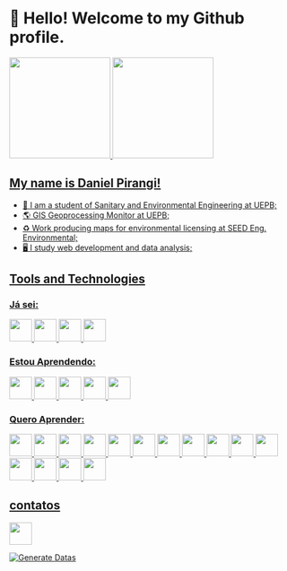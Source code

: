 # 👋 Hello! Welcome to my Github profile.

  <div>
    <a href="https://github.com/danielpirangi12/">
    <img height="180em" src="https://github-readme-stats.vercel.app/api/top-langs/?username=danielpirangi12&layout=compact&langs_count=7&theme=dracula"/>
    <img height="180em" src="https://github-readme-stats.vercel.app/api?username=danielpirangi12&show_icons=true&theme=dracula&include_all_commits=true&count_private=true"/>
  </div>

## My name is Daniel Pirangi!

- 📝 I am a student of Sanitary and Environmental Engineering at UEPB;
- 🌎 GIS Geoprocessing Monitor at UEPB;
- ♻️ Work producing maps for environmental licensing at SEED Eng. Environmental;
- 🖥️ I study web development and data analysis;

## Tools and Technologies

### Já sei:

<img src="https://cdn.jsdelivr.net/gh/devicons/devicon/icons/html5/html5-original.svg" width="40" height="40" /> <img src="https://cdn.jsdelivr.net/gh/devicons/devicon/icons/css3/css3-original.svg" width="40" height="40" />
<img src="https://cdn.jsdelivr.net/gh/devicons/devicon/icons/vscode/vscode-original-wordmark.svg" width="40" height="40" />
<img src="https://cdn.jsdelivr.net/gh/devicons/devicon/icons/canva/canva-original.svg" width="40" height="40" />

### Estou Aprendendo:

<img src="https://cdn.jsdelivr.net/gh/devicons/devicon/icons/git/git-original.svg" width="40" height="40" /> <img src="https://cdn.jsdelivr.net/gh/devicons/devicon/icons/github/github-original-wordmark.svg" width="40" height="40" />
<img src="https://cdn.jsdelivr.net/gh/devicons/devicon/icons/rstudio/rstudio-original.svg" width="40" height="40" />
<img src="https://cdn.jsdelivr.net/gh/devicons/devicon/icons/r/r-original.svg" width="40" height="40" />
<img src="https://cdn.jsdelivr.net/gh/devicons/devicon/icons/javascript/javascript-original.svg" width="40" height="40" />

### Quero Aprender:

<img src="https://cdn.jsdelivr.net/gh/devicons/devicon/icons/angularjs/angularjs-plain.svg" width="40" height="40" /> <img src="https://cdn.jsdelivr.net/gh/devicons/devicon/icons/bootstrap/bootstrap-original.svg" width="40" height="40" />
<img src="https://cdn.jsdelivr.net/gh/devicons/devicon/icons/django/django-plain.svg" width="40" height="40" />
<img src="https://cdn.jsdelivr.net/gh/devicons/devicon/icons/figma/figma-original.svg" width="40" height="40" />
<img src="https://cdn.jsdelivr.net/gh/devicons/devicon/icons/flutter/flutter-original.svg" width="40" height="40" />
<img src="https://cdn.jsdelivr.net/gh/devicons/devicon/icons/jupyter/jupyter-original-wordmark.svg" width="40" height="40" />
<img src="https://cdn.jsdelivr.net/gh/devicons/devicon/icons/nextjs/nextjs-original.svg" width="40" height="40" />
<img src="https://cdn.jsdelivr.net/gh/devicons/devicon/icons/nodejs/nodejs-original.svg" width="40" height="40" />
<img src="https://cdn.jsdelivr.net/gh/devicons/devicon/icons/php/php-plain.svg" width="40" height="40" />
<img src="https://cdn.jsdelivr.net/gh/devicons/devicon/icons/python/python-original-wordmark.svg" width="40" height="40" />
<img src="https://cdn.jsdelivr.net/gh/devicons/devicon/icons/react/react-original-wordmark.svg" width="40" height="40" />
<img src="https://cdn.jsdelivr.net/gh/devicons/devicon/icons/typescript/typescript-original.svg" width="40" height="40" />
<img src="https://cdn.jsdelivr.net/gh/devicons/devicon/icons/sass/sass-original.svg" width="40" height="40" />
<img src="https://cdn.jsdelivr.net/gh/devicons/devicon/icons/postgresql/postgresql-plain-wordmark.svg" width="40" height="40" />
<img src="https://cdn.jsdelivr.net/gh/devicons/devicon/icons/anaconda/anaconda-original-wordmark.svg" width="40" height="40" />


## contatos

<img src="https://cdn.jsdelivr.net/gh/devicons/devicon/icons/linkedin/linkedin-original-wordmark.svg" width="40" height="40" />
  
[![Generate Datas](https://github.com/danielpirangi12/danielpirangi12/actions/workflows/snake.yml/badge.svg)](https://github.com/danielpirangi12/danielpirangi12/actions/workflows/snake.yml)

          
          
          
